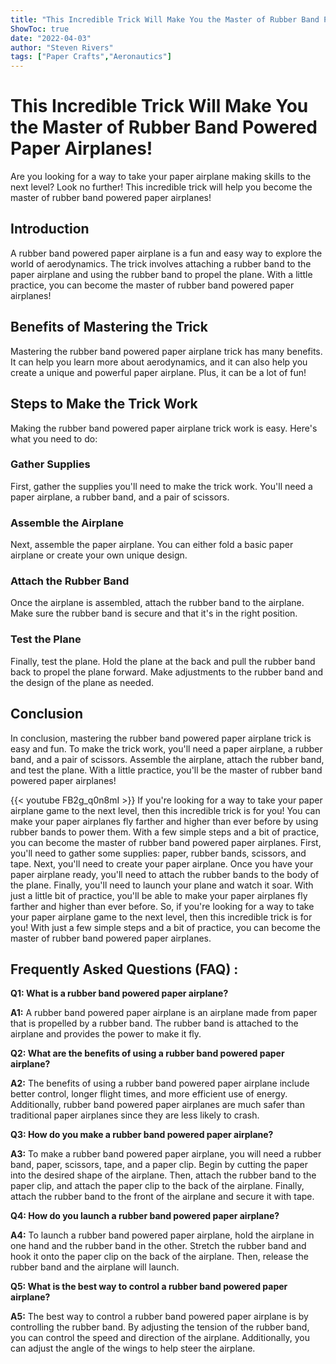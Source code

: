 ```yaml
---
title: "This Incredible Trick Will Make You the Master of Rubber Band Powered Paper Airplanes!"
ShowToc: true 
date: "2022-04-03"
author: "Steven Rivers" 
tags: ["Paper Crafts","Aeronautics"]
---
```

# This Incredible Trick Will Make You the Master of Rubber Band Powered Paper Airplanes!

Are you looking for a way to take your paper airplane making skills to the next level? Look no further! This incredible trick will help you become the master of rubber band powered paper airplanes!

## Introduction

A rubber band powered paper airplane is a fun and easy way to explore the world of aerodynamics. The trick involves attaching a rubber band to the paper airplane and using the rubber band to propel the plane. With a little practice, you can become the master of rubber band powered paper airplanes!

## Benefits of Mastering the Trick

Mastering the rubber band powered paper airplane trick has many benefits. It can help you learn more about aerodynamics, and it can also help you create a unique and powerful paper airplane. Plus, it can be a lot of fun!

## Steps to Make the Trick Work

Making the rubber band powered paper airplane trick work is easy. Here's what you need to do:

### Gather Supplies

First, gather the supplies you'll need to make the trick work. You'll need a paper airplane, a rubber band, and a pair of scissors.

### Assemble the Airplane

Next, assemble the paper airplane. You can either fold a basic paper airplane or create your own unique design.

### Attach the Rubber Band

Once the airplane is assembled, attach the rubber band to the airplane. Make sure the rubber band is secure and that it's in the right position.

### Test the Plane

Finally, test the plane. Hold the plane at the back and pull the rubber band back to propel the plane forward. Make adjustments to the rubber band and the design of the plane as needed.

## Conclusion

In conclusion, mastering the rubber band powered paper airplane trick is easy and fun. To make the trick work, you'll need a paper airplane, a rubber band, and a pair of scissors. Assemble the airplane, attach the rubber band, and test the plane. With a little practice, you'll be the master of rubber band powered paper airplanes!

{{< youtube FB2g_q0n8mI >}} 
If you're looking for a way to take your paper airplane game to the next level, then this incredible trick is for you! You can make your paper airplanes fly farther and higher than ever before by using rubber bands to power them. With a few simple steps and a bit of practice, you can become the master of rubber band powered paper airplanes. First, you'll need to gather some supplies: paper, rubber bands, scissors, and tape. Next, you'll need to create your paper airplane. Once you have your paper airplane ready, you'll need to attach the rubber bands to the body of the plane. Finally, you'll need to launch your plane and watch it soar. With just a little bit of practice, you'll be able to make your paper airplanes fly farther and higher than ever before. So, if you're looking for a way to take your paper airplane game to the next level, then this incredible trick is for you! With just a few simple steps and a bit of practice, you can become the master of rubber band powered paper airplanes.

## Frequently Asked Questions (FAQ) :
**Q1: What is a rubber band powered paper airplane?**

**A1:** A rubber band powered paper airplane is an airplane made from paper that is propelled by a rubber band. The rubber band is attached to the airplane and provides the power to make it fly.

**Q2: What are the benefits of using a rubber band powered paper airplane?**

**A2:** The benefits of using a rubber band powered paper airplane include better control, longer flight times, and more efficient use of energy. Additionally, rubber band powered paper airplanes are much safer than traditional paper airplanes since they are less likely to crash.

**Q3: How do you make a rubber band powered paper airplane?**

**A3:** To make a rubber band powered paper airplane, you will need a rubber band, paper, scissors, tape, and a paper clip. Begin by cutting the paper into the desired shape of the airplane. Then, attach the rubber band to the paper clip, and attach the paper clip to the back of the airplane. Finally, attach the rubber band to the front of the airplane and secure it with tape.

**Q4: How do you launch a rubber band powered paper airplane?**

**A4:** To launch a rubber band powered paper airplane, hold the airplane in one hand and the rubber band in the other. Stretch the rubber band and hook it onto the paper clip on the back of the airplane. Then, release the rubber band and the airplane will launch.

**Q5: What is the best way to control a rubber band powered paper airplane?**

**A5:** The best way to control a rubber band powered paper airplane is by controlling the rubber band. By adjusting the tension of the rubber band, you can control the speed and direction of the airplane. Additionally, you can adjust the angle of the wings to help steer the airplane.






